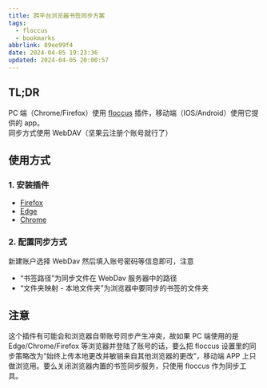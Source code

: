 ```yaml
---
title: 跨平台浏览器书签同步方案
tags:
  - floccus
  - bookmarks
abbrlink: 89ee99f4
date: 2024-04-05 19:23:36
updated: 2024-04-05 20:00:57
---
```

## TL;DR

PC 端（Chrome/Firefox）使用 [floccus](https://github.com/floccusaddon/floccus/releases) 插件，移动端（IOS/Android）使用它提供的 app。  
同步方式使用 WebDAV（坚果云注册个账号就行了）

## 使用方式
### 1. 安装插件

- [Firefox](https://addons.mozilla.org/zh-CN/firefox/addon/floccus/)  
- [Edge](https://microsoftedge.microsoft.com/addons/detail/gjkddcofhiifldbllobcamllmanombji)  
- [Chrome](https://chromewebstore.google.com/detail/floccus-bookmarks-sync/fnaicdffflnofjppbagibeoednhnbjhg)

### 2. 配置同步方式

新建账户选择 WebDav 然后填入账号密码等信息即可，注意

- “书签路径”为同步文件在 WebDav 服务器中的路径
- “文件夹映射 - 本地文件夹”为浏览器中要同步的书签的文件夹

## 注意

这个插件有可能会和浏览器自带账号同步产生冲突，故如果 PC 端使用的是 Edge/Chrome/Firefox 等浏览器并登陆了账号的话，要么把 floccus 设置里的同步策略改为“始终上传本地更改并敏销来自其他浏览器的更改”，移动端 APP 上只做浏览用。要么关闭浏览器内置的书签同步服务，只使用 floccus 作为同步工具。

